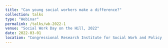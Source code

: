 ```yaml
---
title: "Can young social workers make a difference?"
collection: talks
type: "Webinar"
permalink: /talks/wb-2022-1
venue: "Social Work Day on the Hill, 2022"
date: 2022-03-01
location: "Congressional Research Institute for Social Work and Policy, Washington, DC"
---
```

